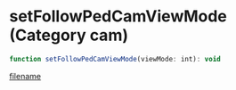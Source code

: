 # setFollowPedCamViewMode (Category cam)

```js
function setFollowPedCamViewMode(viewMode: int): void
```

[filename](setFollowPedCamViewMode_m.md ':include')